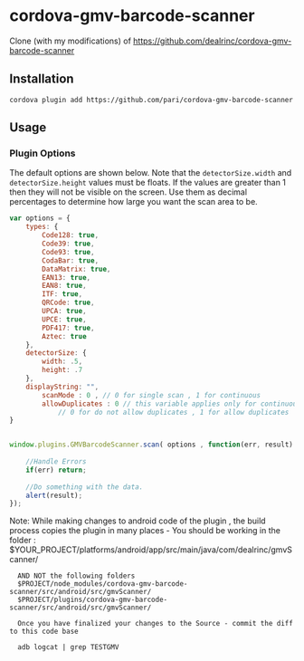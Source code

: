 
cordova-gmv-barcode-scanner
===========================

Clone (with my modifications) of https://github.com/dealrinc/cordova-gmv-barcode-scanner

Installation
------------

````
cordova plugin add https://github.com/pari/cordova-gmv-barcode-scanner
````

Usage
-----

### Plugin Options

The default options are shown below. Note that the `detectorSize.width` and `detectorSize.height` values must be floats. If the values are greater than 1 then they will not be visible on the screen. Use them as decimal percentages to determine how large you want the scan area to be.
````javascript
var options = {
	types: {
		Code128: true,
		Code39: true,
		Code93: true,
		CodaBar: true,
		DataMatrix: true,
		EAN13: true,
		EAN8: true,
		ITF: true,
		QRCode: true,
		UPCA: true,
		UPCE: true,
		PDF417: true,
		Aztec: true
	},
	detectorSize: {
		width: .5,
		height: .7
	},
	displayString: "",
        scanMode : 0 , // 0 for single scan , 1 for continuous 
        allowDuplicates : 0 // this variable applies only for continuous mode , 
            // 0 for do not allow duplicates , 1 for allow duplicates 
}


window.plugins.GMVBarcodeScanner.scan( options , function(err, result) { 
    
	//Handle Errors
	if(err) return;
	
	//Do something with the data.
	alert(result);
});


````

Note: While making changes to android code of the plugin , the build process copies the plugin in many places - 
      You should be working in the folder :
      $YOUR_PROJECT/platforms/android/app/src/main/java/com/dealrinc/gmvScanner/
      
      AND NOT the following folders
      $PROJECT/node_modules/cordova-gmv-barcode-scanner/src/android/src/gmvScanner/
      $PROJECT/plugins/cordova-gmv-barcode-scanner/src/android/src/gmvScanner/

      Once you have finalized your changes to the Source - commit the diff to this code base
      
      adb logcat | grep TESTGMV
      

